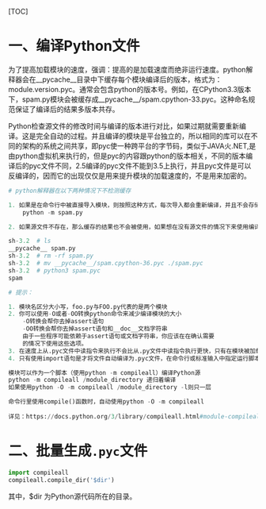 [TOC]

# 一、编译Python文件

为了提高加载模块的速度，强调：提高的是加载速度而绝非运行速度。python解释器会在__pycache__目录中下缓存每个模块编译后的版本，格式为：module.version.pyc。通常会包含python的版本号。例如，在CPython3.3版本下，spam.py模块会被缓存成__pycache__/spam.cpython-33.pyc。这种命名规范保证了编译后的结果多版本共存。

Python检查源文件的修改时间与编译的版本进行对比，如果过期就需要重新编译。这是完全自动的过程。并且编译的模块是平台独立的，所以相同的库可以在不同的架构的系统之间共享，即pyc使一种跨平台的字节码，类似于JAVA火.NET,是由python虚拟机来执行的，但是pyc的内容跟python的版本相关，不同的版本编译后的pyc文件不同，2.5编译的pyc文件不能到3.5上执行，并且pyc文件是可以反编译的，因而它的出现仅仅是用来提升模块的加载速度的，不是用来加密的。

```python
# python解释器在以下两种情况下不检测缓存

1. 如果是在命令行中被直接导入模块，则按照这种方式，每次导入都会重新编译，并且不会存储编译后的结果（python3.3以前的版本应该是这样）
    python -m spam.py

2. 如果源文件不存在，那么缓存的结果也不会被使用，如果想在没有源文件的情况下来使用编译后的结果，则编译后的结果必须在源目录下

sh-3.2  # ls
__pycache__ spam.py
sh-3.2  # rm -rf spam.py 
sh-3.2  # mv __pycache__/spam.cpython-36.pyc ./spam.pyc
sh-3.2  # python3 spam.pyc 
spam

# 提示：

1. 模块名区分大小写，foo.py与FOO.py代表的是两个模块
2. 你可以使用-O或者-OO转换python命令来减少编译模块的大小
    -O转换会帮你去掉assert语句
    -OO转换会帮你去掉assert语句和__doc__文档字符串
    由于一些程序可能依赖于assert语句或文档字符串，你应该在在确认需要
    的情况下使用这些选项。
3. 在速度上从.pyc文件中读指令来执行不会比从.py文件中读指令执行更快，只有在模块被加载时，.pyc文件才是更快的
4. 只有使用import语句是才将文件自动编译为.pyc文件，在命令行或标准输入中指定运行脚本则不会生成这类文件，因而我们可以使用compieall模块为一个目录中的所有模块创建.pyc文件

模块可以作为一个脚本（使用python -m compileall）编译Python源  
python -m compileall /module_directory 递归着编译
如果使用python -O -m compileall /module_directory -l则只一层

命令行里使用compile()函数时，自动使用python -O -m compileall
  
详见：https://docs.python.org/3/library/compileall.html#module-compileall
```



# 二、批量生成`.pyc`文件

```python
import compileall
compileall.compile_dir('$dir')
```

其中，$dir 为Python源代码所在的目录。